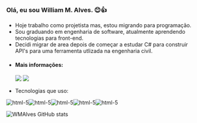   ### Olá, eu sou William M. Alves. 😊👍

- Hoje trabalho como projetista mas, estou migrando para programação.
- Sou graduando em engenharia de software, atualmente aprendendo tecnologias para front-end.
- Decidi migrar de area depois de começar a estudar C# para construir API's para uma ferramenta utlizada na engenharia civil.

* #### Mais informações: 

    <div dir="auto">
    <a href="https://www.linkedin.com/in/wmalves" rel="nofollow"><img src="https://camo.githubusercontent.com/a80d00f23720d0bc9f55481cfcd77ab79e141606829cf16ec43f8cacc7741e46/68747470733a2f2f696d672e736869656c64732e696f2f62616467652f4c696e6b6564496e2d3030373742353f7374796c653d666f722d7468652d6261646765266c6f676f3d6c696e6b6564696e266c6f676f436f6c6f723d7768697465" data-canonical-src="https://img.shields.io/badge/LinkedIn-0077B5?style=for-the-badge&amp;logo=linkedin&amp;logoColor=white" style="max-width: 100%;"></a>
    <a href="mailto:williamma03@gmail.com"><img src="https://camo.githubusercontent.com/927d6b3961fa048ff7303daf291cb5869dfa25018997cf8c1373c2f6a85b1458/68747470733a2f2f696d672e736869656c64732e696f2f62616467652f2d476d61696c2d2532333333333f7374796c653d666f722d7468652d6261646765266c6f676f3d676d61696c266c6f676f436f6c6f723d7768697465" data-canonical-src="https://img.shields.io/badge/-Gmail-%23333?style=for-the-badge&amp;logo=gmail&amp;logoColor=white" style="max-width: 100%;"></a>
</div>

- Tecnologias que uso:

<div style="display": inline_block>

<img alt="html-5" src="https://img.shields.io/badge/HTML5-E34F26?style=for-the-badge&logo=html5&logoColor=white" /><img alt="html-5" src="	https://img.shields.io/badge/JavaScript-F7DF1E?style=for-the-badge&logo=javascript&logoColor=black" /><img alt="html-5" src="	https://img.shields.io/badge/CSS3-1572B6?style=for-the-badge&logo=css3&logoColor=white" /><img alt="html-5" src="	https://img.shields.io/badge/Bootstrap-563D7C?style=for-the-badge&logo=bootstrap&logoColor=white" /><img alt="html-5" src="https://img.shields.io/badge/Node.js-43853D?style=for-the-badge&logo=node.js&logoColor=white" />
</div>

![WMAlves GitHub stats](https://github-readme-stats.vercel.app/api?username=WMAlves&show_icons=true&theme=dark)


